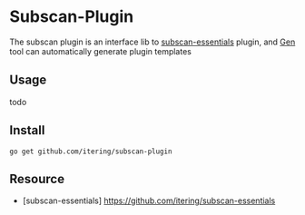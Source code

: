 # Subscan-Plugin


The subscan plugin is an interface lib to [subscan-essentials](https://github.com/itering/subscan-essentials) plugin, and [Gen](https://github.com/itering/subscan-plugin/tree/master/tools) tool can automatically generate plugin templates

## Usage

todo


## Install

```
go get github.com/itering/subscan-plugin
```

## Resource
 
- [subscan-essentials] https://github.com/itering/subscan-essentials